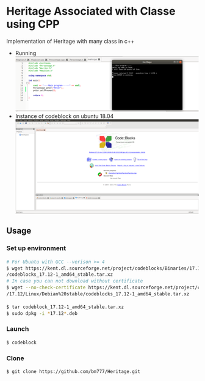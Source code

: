 # Heritage Associated with Classe using CPP
Implementation of Heritage  with many class in c++

- Running
![Running](assets/heritage.png)
- Instance of codeblock on ubuntu 18.04
![Instace of Codeblock on ubuntu](assets/codeblock.png)

## Usage

### Set up environment

```bash
# For Ubuntu with GCC --verison >= 4
$ wget https://kent.dl.sourceforge.net/project/codeblocks/Binaries/17.12/Linux/Debian%20stable\
/codeblocks_17.12-1_amd64_stable.tar.xz
# In case you can not download without certificate
$ wget --no-check-certificate https://kent.dl.sourceforge.net/project/codeblocks/Binaries\
/17.12/Linux/Debian%20stable/codeblocks_17.12-1_amd64_stable.tar.xz

$ tar codeblock_17.12-1_amd64_stable.tar.xz
$ sudo dpkg -i *17.12*.deb
```

### Launch

```bash
$ codeblock
```


### Clone
```bash
$ git clone https://github.com/bm777/Heritage.git
```


